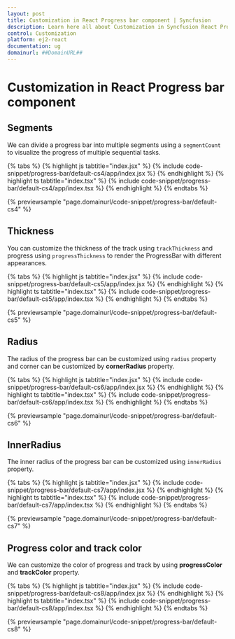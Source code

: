 ```yaml
---
layout: post
title: Customization in React Progress bar component | Syncfusion
description: Learn here all about Customization in Syncfusion React Progress bar component of Syncfusion Essential JS 2 and more.
control: Customization 
platform: ej2-react
documentation: ug
domainurl: ##DomainURL##
---
```


# Customization in React Progress bar component

## Segments

We can divide a progress bar into multiple segments using a `segmentCount` to visualize the progress of multiple sequential tasks.

{% tabs %}
{% highlight js tabtitle="index.jsx" %}
{% include code-snippet/progress-bar/default-cs4/app/index.jsx %}
{% endhighlight %}
{% highlight ts tabtitle="index.tsx" %}
{% include code-snippet/progress-bar/default-cs4/app/index.tsx %}
{% endhighlight %}
{% endtabs %}

 {% previewsample "page.domainurl/code-snippet/progress-bar/default-cs4" %}

## Thickness

You can customize the thickness of the track  using `trackThickness` and progress using `progressThickness` to render the ProgressBar with different appearances.

{% tabs %}
{% highlight js tabtitle="index.jsx" %}
{% include code-snippet/progress-bar/default-cs5/app/index.jsx %}
{% endhighlight %}
{% highlight ts tabtitle="index.tsx" %}
{% include code-snippet/progress-bar/default-cs5/app/index.tsx %}
{% endhighlight %}
{% endtabs %}

 {% previewsample "page.domainurl/code-snippet/progress-bar/default-cs5" %}

## Radius

The  radius of the progress bar can be customized using `radius` property and  corner can be customized by **cornerRadius** property.

{% tabs %}
{% highlight js tabtitle="index.jsx" %}
{% include code-snippet/progress-bar/default-cs6/app/index.jsx %}
{% endhighlight %}
{% highlight ts tabtitle="index.tsx" %}
{% include code-snippet/progress-bar/default-cs6/app/index.tsx %}
{% endhighlight %}
{% endtabs %}

 {% previewsample "page.domainurl/code-snippet/progress-bar/default-cs6" %}

## InnerRadius

The inner radius of the progress bar can be customized using `innerRadius` property.

{% tabs %}
{% highlight js tabtitle="index.jsx" %}
{% include code-snippet/progress-bar/default-cs7/app/index.jsx %}
{% endhighlight %}
{% highlight ts tabtitle="index.tsx" %}
{% include code-snippet/progress-bar/default-cs7/app/index.tsx %}
{% endhighlight %}
{% endtabs %}

 {% previewsample "page.domainurl/code-snippet/progress-bar/default-cs7" %}

## Progress color and track color

We can customize the color of progress and track by using  **progressColor** and **trackColor** property.

{% tabs %}
{% highlight js tabtitle="index.jsx" %}
{% include code-snippet/progress-bar/default-cs8/app/index.jsx %}
{% endhighlight %}
{% highlight ts tabtitle="index.tsx" %}
{% include code-snippet/progress-bar/default-cs8/app/index.tsx %}
{% endhighlight %}
{% endtabs %}

 {% previewsample "page.domainurl/code-snippet/progress-bar/default-cs8" %}